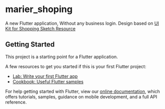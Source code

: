 # marier_shoping

A new Flutter application, Without any business login.
Design based on [UI Kit for Shopping Sketch Resource](https://www.sketchappsources.com/free-source/4675-marier-shopping-ui-kit-ebizmirli-sketch-freebie-resource.html)

## Getting Started

This project is a starting point for a Flutter application.

A few resources to get you started if this is your first Flutter project:

- [Lab: Write your first Flutter app](https://flutter.dev/docs/get-started/codelab)
- [Cookbook: Useful Flutter samples](https://flutter.dev/docs/cookbook)

For help getting started with Flutter, view our
[online documentation](https://flutter.dev/docs), which offers tutorials,
samples, guidance on mobile development, and a full API reference.
